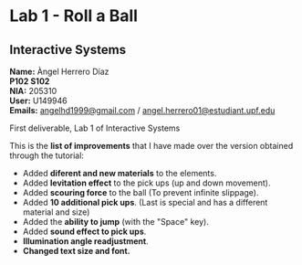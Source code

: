 # Lab 1 - Roll a Ball<br />
## Interactive Systems<br />
**Name:** Àngel Herrero Díaz <br />
**P102 S102**<br />
**NIA:** 205310<br />
**User:** U149946<br />
**Emails:** angelhd1999@gmail.com / angel.herrero01@estudiant.upf.edu<br />

First deliverable, Lab 1 of Interactive Systems<br />

This is the **list of improvements** that I have made over the version obtained through the tutorial:<br />
  -  Added **diferent and new materials** to the elements.<br />
  -  Added **levitation effect** to the pick ups (up and down movement).<br />
  -  Added **scouring force** to the ball (To prevent infinite slippage).<br />
  -  Added **10 additional pick ups**. (Last is special and has a different material and size)<br />
  -  Added the **ability to jump** (with the "Space" key).<br />
  -  Added **sound effect to pick ups**.<br />
  -  **Illumination angle readjustment**.<br />
  -  **Changed text size and font.**<br />
